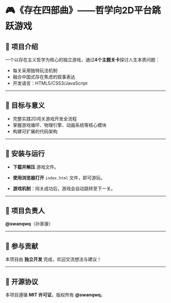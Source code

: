 # 🎮《存在四部曲》——哲学向2D平台跳跃游戏

## 📖 项目介绍  

一个以存在主义哲学为核心的独立游戏，通过**4个主题关卡**探讨人生本质问题：  
- 每关采用独特玩法机制  
- 融合中国式存在焦虑的叙事表达  
- 开发语言：HTML5/CSS3/JavaScript  

---

## 🎯 目标与意义  

- 完整实践2D闯关游戏开发全流程
- 掌握游戏循环、物理引擎、动画系统等核心模块
- 构建可扩展的代码架构



---

## 🚀 安装与运行  

- **下载并解压** 游戏文件。  

- **使用浏览器打开** `index.html` 文件，即可游玩。  

- **游戏机制**：闯关成功后，游戏会自动跳转至下一关。  

---

## 👤 项目负责人  

**@swanqwq**（孙家康）  

---

## 🤝 参与贡献  

本项目由 **独立开发** 完成，欢迎交流想法与建议！  

---

## 📜 开源协议  

本项目遵循 **MIT 许可证**，版权所有 **@swanqwq**。  
